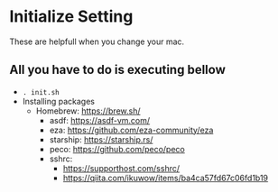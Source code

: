 # Initialize Setting

These are helpfull when you change your mac.

## All you have to do is executing bellow

- `. init.sh`
- Installing packages
  - Homebrew: https://brew.sh/
    - asdf: https://asdf-vm.com/
    - eza: https://github.com/eza-community/eza
    - starship: https://starship.rs/
    * peco: https://github.com/peco/peco
    - sshrc:
      - https://supporthost.com/sshrc/
      - https://qiita.com/ikuwow/items/ba4ca57fd67c06fd1b19
